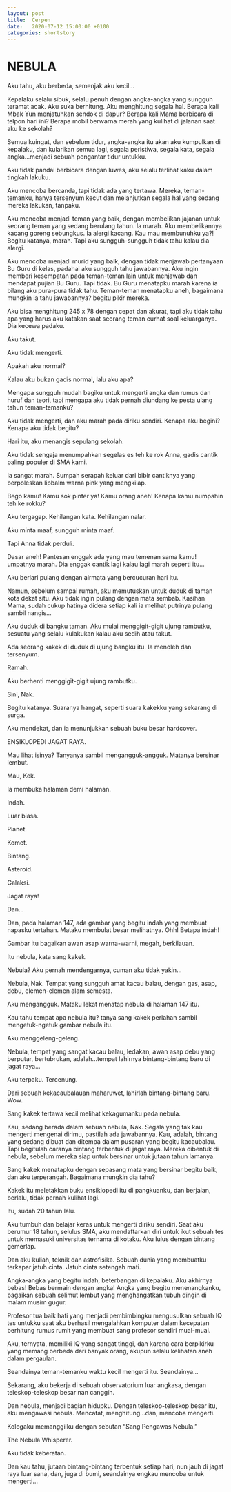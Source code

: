 ```yaml
---
layout: post
title:  Cerpen
date:   2020-07-12 15:00:00 +0100
categories: shortstory
---
```


# NEBULA

Aku tahu, aku berbeda, semenjak aku kecil...

Kepalaku selalu sibuk, selalu penuh dengan angka-angka yang sungguh teramat acak. Aku suka berhitung. Aku menghitung segala hal. Berapa kali Mbak Yun menjatuhkan sendok di dapur? Berapa kali Mama berbicara di telpon hari ini? Berapa mobil berwarna merah yang kulihat di jalanan saat aku ke sekolah?

Semua kuingat, dan sebelum tidur, angka-angka itu akan aku kumpulkan di kepalaku, dan kularikan semua lagi, segala peristiwa, segala kata, segala angka…menjadi sebuah pengantar tidur untukku.

Aku tidak pandai berbicara dengan luwes, aku selalu terlihat kaku dalam tingkah lakuku.

Aku mencoba bercanda, tapi tidak ada yang tertawa. Mereka, teman-temanku, hanya tersenyum kecut dan melanjutkan segala hal yang sedang mereka lakukan, tanpaku.

Aku mencoba menjadi teman yang baik, dengan membelikan jajanan untuk seorang teman yang sedang berulang tahun. Ia marah. Aku membelikannya kacang goreng sebungkus. Ia alergi kacang. Kau mau membunuhku ya?! Begitu katanya, marah. Tapi aku sungguh-sungguh tidak tahu kalau dia alergi.

Aku mencoba menjadi murid yang baik, dengan tidak menjawab pertanyaan Bu Guru di kelas, padahal aku sungguh tahu jawabannya. Aku ingin memberi kesempatan pada teman-teman lain untuk menjawab dan mendapat pujian Bu Guru. Tapi tidak. Bu Guru menatapku marah karena ia bilang aku pura-pura tidak tahu. Teman-teman menatapku aneh, bagaimana mungkin ia tahu jawabannya? begitu pikir mereka.

Aku bisa menghitung 245 x 78 dengan cepat dan akurat, tapi aku tidak tahu apa yang harus aku katakan saat seorang teman curhat soal keluarganya. Dia kecewa padaku.

Aku takut.

Aku tidak mengerti.

Apakah aku normal?

Kalau aku bukan gadis normal, lalu aku apa?

Mengapa sungguh mudah bagiku untuk mengerti angka dan rumus dan huruf dan teori, tapi mengapa aku tidak pernah diundang ke pesta ulang tahun teman-temanku?

Aku tidak mengerti, dan aku marah pada diriku sendiri. Kenapa aku begini?Kenapa aku tidak begitu?

Hari itu, aku menangis sepulang sekolah.

Aku tidak sengaja menumpahkan segelas es teh ke rok Anna, gadis cantik paling populer di SMA kami.

Ia sangat marah. Sumpah serapah keluar dari bibir cantiknya yang berpoleskan lipbalm warna pink yang mengkilap.

Bego kamu! Kamu sok pinter ya! Kamu orang aneh! Kenapa kamu numpahin teh ke rokku?
 
Aku tergagap. Kehilangan kata. Kehilangan nalar.

Aku minta maaf, sungguh minta maaf.
 
Tapi Anna tidak perduli.

Dasar aneh! Pantesan enggak ada yang mau temenan sama kamu! umpatnya marah. Dia enggak cantik lagi kalau lagi marah seperti itu…

Aku berlari pulang dengan airmata yang bercucuran hari itu.

Namun, sebelum sampai rumah, aku memutuskan untuk duduk di taman kota dekat situ. Aku tidak ingin pulang dengan mata sembab. Kasihan Mama, sudah cukup hatinya didera setiap kali ia melihat putrinya pulang sambil nangis…

Aku duduk di bangku taman. Aku mulai menggigit-gigit ujung rambutku, sesuatu yang selalu kulakukan kalau aku sedih atau takut.

Ada seorang kakek di duduk di ujung bangku itu. Ia menoleh dan tersenyum.

Ramah.

Aku berhenti menggigit-gigit ujung rambutku.

Sini, Nak.

Begitu katanya. Suaranya hangat, seperti suara kakekku yang sekarang di surga.

Aku mendekat, dan ia menunjukkan sebuah buku besar hardcover.

ENSIKLOPEDI JAGAT RAYA.

Mau lihat isinya? Tanyanya sambil mengangguk-angguk. Matanya bersinar lembut.

Mau, Kek. 

Ia membuka halaman demi halaman.

Indah.

Luar biasa.

Planet.

Komet.

Bintang.

Asteroid.

Galaksi.

Jagat raya!


Dan…

Dan, pada halaman 147, ada gambar yang begitu indah yang membuat napasku tertahan. Mataku membulat besar melihatnya. Ohh! Betapa indah!

Gambar itu bagaikan awan asap warna-warni, megah, berkilauan.

Itu nebula, kata sang kakek.

Nebula? Aku pernah mendengarnya, cuman aku tidak yakin…

Nebula, Nak. Tempat yang sungguh amat kacau balau, dengan gas, asap, debu, elemen-elemen alam semesta.

Aku mengangguk. Mataku lekat menatap nebula di halaman 147 itu.

Kau tahu tempat apa nebula itu? tanya sang kakek perlahan sambil mengetuk-ngetuk gambar nebula itu.

Aku menggeleng-geleng.

Nebula, tempat yang sangat kacau balau, ledakan, awan asap debu yang berputar, bertubrukan, adalah…tempat lahirnya bintang-bintang baru di jagat raya…
 
Aku terpaku. Tercenung.

Dari sebuah kekacaubalauan maharuwet, lahirlah bintang-bintang baru. Wow.

Sang kakek tertawa kecil melihat kekagumanku pada nebula.

Kau, sedang berada dalam sebuah nebula, Nak. Segala yang tak kau mengerti mengenai dirimu, pastilah ada jawabannya. Kau, adalah, bintang yang sedang dibuat dan ditempa dalam pusaran yang begitu kacaubalau. Tapi begitulah caranya bintang terbentuk di jagat raya. Mereka dibentuk di nebula, sebelum mereka siap untuk bersinar untuk jutaan tahun lamanya. 
 
Sang kakek menatapku dengan sepasang mata yang bersinar begitu baik, dan aku terperangah. Bagaimana mungkin dia tahu?
 
Kakek itu meletakkan buku ensiklopedi itu di pangkuanku, dan berjalan, berlalu, tidak pernah kulihat lagi.

Itu, sudah 20 tahun lalu.

Aku tumbuh dan belajar keras untuk mengerti diriku sendiri. Saat aku berumur 18 tahun, selulus SMA, aku mendaftarkan diri untuk ikut sebuah tes untuk memasuki universitas ternama di kotaku. Aku lulus dengan bintang gemerlap.

Dan aku kuliah, teknik dan astrofisika. Sebuah dunia yang membuatku terkapar jatuh cinta. Jatuh cinta setengah mati.

Angka-angka yang begitu indah, beterbangan di kepalaku. Aku akhirnya bebas! Bebas bermain dengan angka! Angka yang begitu menenangkanku, bagaikan sebuah selimut lembut yang menghangatkan tubuh dingin di malam musim gugur.

Profesor tua baik hati yang menjadi pembimbingku mengusulkan sebuah IQ tes untukku saat aku berhasil mengalahkan komputer dalam kecepatan berhitung rumus rumit yang membuat sang profesor sendiri mual-mual.

Aku, ternyata, memiliki IQ yang sangat tinggi, dan karena cara berpikirku yang memang berbeda dari banyak orang, akupun selalu kelihatan aneh dalam pergaulan.

Seandainya teman-temanku waktu kecil mengerti itu. Seandainya…

Sekarang, aku bekerja di sebuah observatorium luar angkasa, dengan teleskop-teleskop besar nan canggih.

Dan nebula, menjadi bagian hidupku. Dengan teleskop-teleskop besar itu, aku mengawasi nebula. Mencatat, menghitung…dan, mencoba mengerti.

Kolegaku memanggilku dengan sebutan “Sang Pengawas Nebula.”

The Nebula Whisperer.

Aku tidak keberatan.

Dan kau tahu, jutaan bintang-bintang terbentuk setiap hari, nun jauh di jagat raya luar sana, dan, juga di bumi, seandainya engkau mencoba untuk mengerti…

